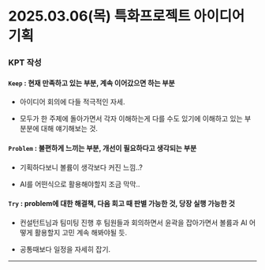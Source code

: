 # 2025.03.06(목) 특화프로젝트 아이디어 기획

### KPT 작성

#### `Keep` : 현재 만족하고 있는 부분, 계속 이어갔으면 하는 부분

- 아이디어 회의에 다들 적극적인 자세.

- 모두가 한 주제에 돌아가면서 각자 이해하는게 다를 수도 있기에 이해하고 있는 부분분에 대해 얘기해보는 것.

#### `Problem` : 불편하게 느끼는 부분, 개선이 필요하다고 생각되는 부분

- 기획하다보니 볼륨이 생각보다 커진 느낌..?

- AI를 어떤식으로 활용해야할지 조금 막막..

#### `Try` : problem에 대한 해결책, 다음 회고 때 판별 가능한 것, 당장 실행 가능한 것

- 컨설턴트님과 팀미팅 진행 후 팀원들과 회의하면서 윤곽을 잡아가면서 볼륨과 AI 어떻게 활용할지 고민 계속 해봐야될 듯.

- 공통때보다 일정을 자세히 잡기.

---